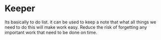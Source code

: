# Keeper
Its basically to do list. it can be used to keep a note that what all things we need to do this will make work easy. Reduce the risk of forgetting any important work that need to be done on time.
